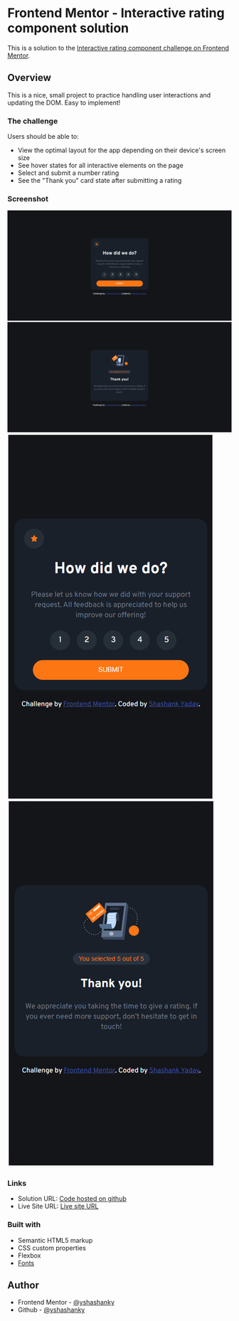 # Frontend Mentor - Interactive rating component solution

This is a solution to the [Interactive rating component challenge on Frontend Mentor](https://www.frontendmentor.io/challenges/interactive-rating-component-koxpeBUmI).

## Overview

This is a nice, small project to practice handling user interactions and updating the DOM. Easy to implement!

### The challenge

Users should be able to:

- View the optimal layout for the app depending on their device's screen size
- See hover states for all interactive elements on the page
- Select and submit a number rating
- See the "Thank you" card state after submitting a rating

### Screenshot

![](./images/deployed1.png)
![](./images/deployed2.png)
![](./images/deployed3.png)
![](./images/deployed4.png)

### Links

- Solution URL: [Code hosted on github](https://github.com/yshashanky/interactive-rating-component-main)
- Live Site URL: [Live site URL](https://interactive-rating-component-yshashanky.netlify.app/)

### Built with

- Semantic HTML5 markup
- CSS custom properties
- Flexbox
- [Fonts](https://fonts.google.com/specimen/Overpass)

## Author

- Frontend Mentor - [@yshashanky](https://www.frontendmentor.io/profile/yshashanky)
- Github - [@yshashanky](https://github.com/yshashanky)
